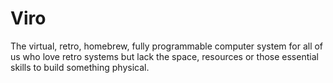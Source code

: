 # Viro

The virtual, retro, homebrew, fully programmable computer system for all of us who love retro systems but lack the space, resources or those essential skills to build something physical.
